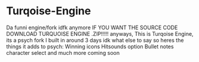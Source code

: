 # Turqoise-Engine
Da funni engine/fork idfk anymore
IF YOU WANT THE SOURCE CODE DOWNLOAD TURQUOISE ENGINE .ZIP!!!!!
anyways, This is Turqoise Engine, its a psych fork I built in around 3 days idk what else to say so heres the things it adds to psych:
Winning icons
Hitsounds option
Bullet notes
character select
and much more coming soon
